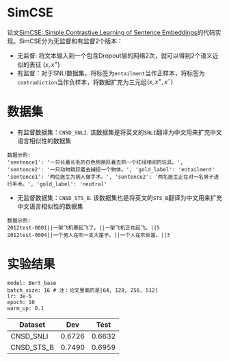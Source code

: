 # SimCSE
论文[SimCSE: Simple Contrastive Learning of Sentence Embeddings](https://aclanthology.org/2021.emnlp-main.552/)的代码实现。SimCSE分为无监督和有监督2个版本：
* 无监督: 将文本输入到一个包含Dropout层的网络2次，就可以得到2个语义近似的表征 $(x,x^{+})$
* 有监督：对于SNLI数据集，将标签为`entailment`当作正样本，将标签为`contradiction`当作负样本，将数据扩充为三元组$(x,x^{+},x^{-})$

# 数据集

* 有监督数据集：`CNSD_SNLI`. 该数据集是将英文的`SNLI`翻译为中文用来扩充中文语言相似性的数据集<br>
 ```
数据示例:
'sentence1': '一只长着长毛的白色狗跳跃着去抓一个红绿相间的玩具。', 'sentence2': '一只动物跳跃着去捕捉一个物体。', 'gold_label': 'entailment'
'sentence1': '两位医生为病人做手术。', 'sentence2': '两名医生正在对一名男子进行手术。', 'gold_label': 'neutral'
 ```

* 无监督数据集：`CNSD_STS_B`. 该数据集也是将英文的`STS_B`翻译为中文用来扩充中文语言相似性的数据集<br>
```
数据示例:
2012test-0001||一架飞机要起飞了。||一架飞机正在起飞。||5
2012test-0004||一个男人在吹一支大笛子。||一个人在吹长笛。||3
```

# 实验结果
```
model: Bert_base
batch_size: 16 # 注：论文里面的是[64, 128, 256, 512]
lr: 3e-5
epoch: 10
warm_up: 0.1
```

| Dataset     | Dev         | Test
| ----------- | ----------- |-----------|
| CNSD_SNLI   |   0.6726         |  0.6632        |
| CNSD_STS_B  |   0.7490          | 0.6959    |
